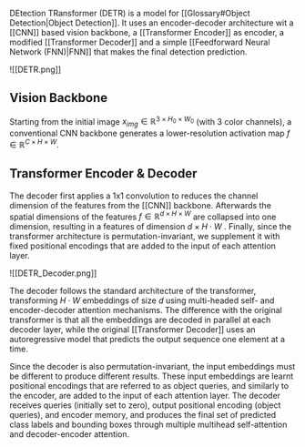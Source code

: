 
DEtection TRansformer (DETR) is a model for [[Glossary#Object Detection|Object Detection]]. It uses an encoder-decoder architecture wit a [[CNN]] based vision backbone, a [[Transformer Encoder]] as encoder, a modified [[Transformer Decoder]] and a simple [[Feedforward Neural Network (FNN)|FNN]] that makes the final detection prediction. 

![[DETR.png]]

## Vision Backbone

Starting from the initial image $x_{img} \in \mathbb{R}^{3\times H_0 \times W_0}$ (with 3 color
channels), a conventional CNN backbone generates a lower-resolution activation
map $f \in \mathbb{R}^{C\times H \times W}$.

## Transformer Encoder & Decoder

The decoder first applies a 1x1 convolution to reduces the channel dimension of the features from the [[CNN]] backbone. Afterwards the  spatial dimensions  of the features  $f \in \mathbb{R}^{d\times H \times W}$ are collapsed into one dimension, resulting in a features of dimension $d\times H \cdot W$ . Finally,  since the
transformer architecture is permutation-invariant, we supplement it with fixed
positional encodings that are added to the input of each attention layer. 

![[DETR_Decoder.png]]

The decoder follows the standard architecture of the transformer, transforming $H \cdot W$ embeddings of size $d$ using multi-headed self- and encoder-decoder attention mechanisms. The difference with the original transformer is that all the embeddings are decoded in parallel at each decoder layer,
while the original [[Transformer Decoder]] uses an autoregressive model that predicts the output sequence one element at a time. 

Since the decoder is also permutation-invariant, the input embeddings must be different to produce different results. These input embeddings are learnt positional encodings that are  referred to as object queries, and similarly to the encoder, are added to the input of each attention layer.
The decoder receives queries (initially set to zero), output positional encoding (object queries), and encoder memory, and produces the final set of predicted class labels and bounding boxes through multiple multihead self-attention and decoder-encoder attention.